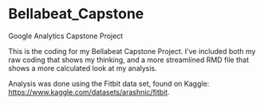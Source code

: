 # Bellabeat_Capstone
Google Analytics Capstone Project


This is the coding for my Bellabeat Capstone Project.  I've included both my raw coding that shows my thinking, and a more streamlined RMD file that shows a more calculated look at my analysis.  

Analysis was done using the Fitbit data set, found on Kaggle: https://www.kaggle.com/datasets/arashnic/fitbit. 
